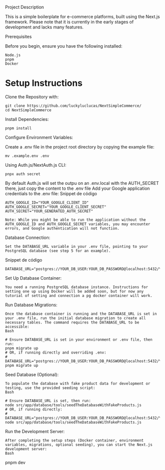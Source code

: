 Project Description

This is a simple boilerplate for e-commerce platforms, built using the Next.js framework. Please note that it is currently in the early stages of development and lacks many features.

Prerequisites

Before you begin, ensure you have the following installed:

    Node.js
    pnpm
    Docker

# Setup Instructions

Clone the Repository with: 
    
    git clone https://github.com/luckyluclucas/NextSimpleCommerce/
    cd NextSimpleCommerce

Install Dependencies:

    pnpm install

Configure Environment Variables:

Create a .env file in the project root directory by copying the example file:
    
    mv .example.env .env


Using Auth.js/NextAuth.js CLI:

    pnpx auth secret

By default Auth.js will set the outpu on an .env.local with the AUTH_SECRET there, just copy the content to the .env file
Add your Google application credentials to the .env file:
Snippet de código

    AUTH_GOOGLE_ID="YOUR_GOOGLE_CLIENT_ID"
    AUTH_GOOGLE_SECRET="YOUR_GOOGLE_CLIENT_SECRET"
    AUTH_SECRET="YOUR_GENERATED_AUTH_SECRET"

    Note: While you might be able to run the application without the AUTH_GOOGLE_ID and AUTH_GOOGLE_SECRET variables, you may encounter errors, and Google authentication will not function.

Database Connection:

    Set the DATABASE_URL variable in your .env file, pointing to your PostgreSQL database (see step 5 for an example).

Snippet de código

    DATABASE_URL="postgres://YOUR_DB_USER:YOUR_DB_PASSWORD@localhost:5432/YOUR_DB_NAME"

Set Up Database Container:

    You need a running PostgreSQL database instance. Instructions for setting one up using Docker will be added soon, but for now any tutorial of setting and connection a pg docker container will work.

Run Database Migrations:

    Once the database container is running and the DATABASE_URL is set in your .env file, run the initial database migration to create all necessary tables. The command requires the DATABASE_URL to be accessible:
    Bash

    # Ensure DATABASE_URL is set in your environment or .env file, then run:
    pnpm migrate up
    # OR, if running directly and overriding .env:
    # DATABASE_URL="postgres://YOUR_DB_USER:YOUR_DB_PASSWORD@localhost:5432/YOUR_DB_NAME" pnpm migrate up

Seed Database (Optional):

    To populate the database with fake product data for development or testing, use the provided seeding script:
    Bash

    # Ensure DATABASE_URL is set, then run:
    node src/app/database/tools/seedTheDatabaseWithFakeProducts.js
    # OR, if running directly:
    # DATABASE_URL="postgres://YOUR_DB_USER:YOUR_DB_PASSWORD@localhost:5432/YOUR_DB_NAME" node src/app/database/tools/seedTheDatabaseWithFakeProducts.js

Run the Development Server:

    After completing the setup steps (Docker container, environment variables, migrations, optional seeding), you can start the Next.js development server:
    Bash

pnpm dev
